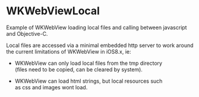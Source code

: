 WKWebViewLocal
==============

Example of WKWebView loading local files and calling between javascript and Objective-C.  
  
Local files are accessed via a minimal embedded http server to work around  
the current limitations of WKWebView in iOS8.x, ie:  

- WKWebView can only load local files from the tmp directory  
(files need to be copied, can be cleared by system).  

- WKWebView can load html strings, but local resources such  
as css and images wont load.  


